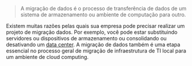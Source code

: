 
> A migração de dados é o processo de transferência de dados de um sistema de armazenamento ou ambiente de computação para outro.

Existem muitas razões pelas quais sua empresa pode precisar realizar um projeto de migração dados. Por exemplo, você pode estar substituindo servidores ou dispositivos de armazenamento ou consolidando ou desativando um [data center](https://www.ibm.com/br-pt/topics/data-centers). A migração de dados também é uma etapa essencial no processo geral de migração de infraestrutura de TI local para um ambiente de cloud computing.